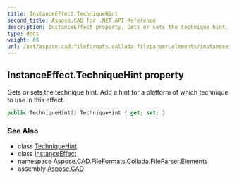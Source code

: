 ```yaml
---
title: InstanceEffect.TechniqueHint
second_title: Aspose.CAD for .NET API Reference
description: InstanceEffect property. Gets or sets the technique hint. Add a hint for a platform of which technique to use in this effect
type: docs
weight: 60
url: /net/aspose.cad.fileformats.collada.fileparser.elements/instanceeffect/techniquehint/
---
```

## InstanceEffect.TechniqueHint property

Gets or sets the technique hint. Add a hint for a platform of which technique to use in this effect.

```csharp
public TechniqueHint[] TechniqueHint { get; set; }
```

### See Also

* class [TechniqueHint](../../techniquehint/)
* class [InstanceEffect](../)
* namespace [Aspose.CAD.FileFormats.Collada.FileParser.Elements](../../instanceeffect/)
* assembly [Aspose.CAD](../../../)


